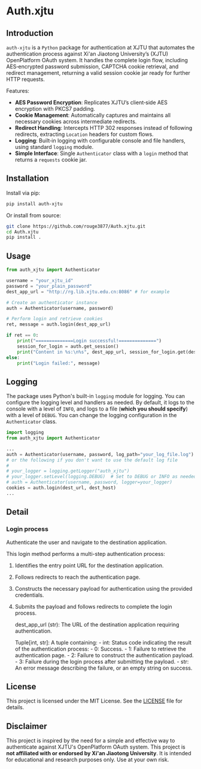 # Auth.xjtu


## Introduction
`auth-xjtu` is a `Python` package for authentication at XJTU that automates the authentication process against Xi'an Jiaotong University’s (XJTU) OpenPlatform OAuth system. It handles the complete login flow, including AES‑encrypted password submission, CAPTCHA cookie retrieval, and redirect management, returning a valid session cookie jar ready for further HTTP requests.

Features:

* **AES Password Encryption**: Replicates XJTU’s client‑side AES encryption with PKCS7 padding.
* **Cookie Management**: Automatically captures and maintains all necessary cookies across intermediate redirects.
* **Redirect Handling**: Intercepts HTTP 302 responses instead of following redirects, extracting `Location` headers for custom flows.
* **Logging**: Built‑in logging with configurable console and file handlers, using standard `logging` module.
* **Simple Interface**: Single `Authenticator` class with a `login` method that returns a `requests` cookie jar.

## Installation

Install via pip:

```bash
pip install auth-xjtu
```

Or install from source:

```bash
git clone https://github.com/rouge3877/Auth.xjtu.git
cd Auth.xjtu
pip install .
```

## Usage

```python
from auth_xjtu import Authenticator

username = "your_xjtu_id"
password = "your_plain_password"
dest_app_url = "http://rg.lib.xjtu.edu.cn:8086" # for example

# Create an authenticator instance
auth = Authenticator(username, password)

# Perform login and retrieve cookies
ret, message = auth.login(dest_app_url)

if ret == 0:
    print("==============Login successful!==============")
    session_for_login = auth.get_session()
    print("Content in %s:\n%s", dest_app_url, session_for_login.get(dest_app_url).text)
else:
    print("Login failed:", message)

```

## Logging
The package uses Python's built-in `logging` module for logging. You can configure the logging level and handlers as needed. By default, it logs to the console with a level of `INFO`, and logs to a file (**which you should specify**) with a level of `DEBUG`. You can change the logging configuration in the `Authenticator` class.


```python
import logging
from auth_xjtu import Authenticator

...
auth = Authenticator(username, password, log_path="your_log_file.log")
# or the following if you don't want to use the default log file
#
# your_logger = logging.getLogger("auth_xjtu")
# your_logger.setLevel(logging.DEBUG)  # Set to DEBUG or INFO as needed
# auth = Authenticator(username, password, logger=your_logger)
cookies = auth.login(dest_url, dest_host)
...

```

## Detail

### Login process
Authenticate the user and navigate to the destination application.

This login method performs a multi-step authentication process:
1. Identifies the entry point URL for the destination application.
2. Follows redirects to reach the authentication page.
3. Constructs the necessary payload for authentication using the provided credentials.
4. Submits the payload and follows redirects to complete the login process.

    dest_app_url (str): The URL of the destination application requiring authentication.

    Tuple[int, str]: A tuple containing:
        - int: Status code indicating the result of the authentication process:
            - 0: Success.
            - 1: Failure to retrieve the authentication page.
            - 2: Failure to construct the authentication payload.
            - 3: Failure during the login process after submitting the payload.
        - str: An error message describing the failure, or an empty string on success.


## License
This project is licensed under the MIT License. See the [LICENSE](LICENSE) file for details.


## Disclaimer
This project is inspired by the need for a simple and effective way to authenticate against XJTU's OpenPlatform OAuth system. This project is **not affiliated with or endorsed by Xi'an Jiaotong University**. It is intended for educational and research purposes only. Use at your own risk.
